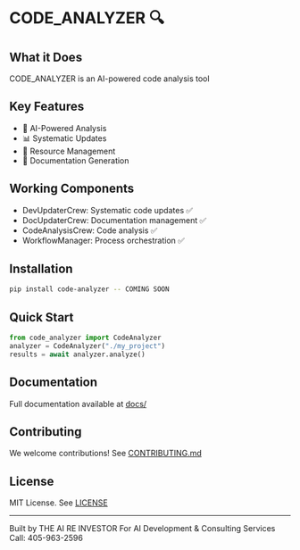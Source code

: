 
# CODE_ANALYZER 🔍

## What it Does
CODE_ANALYZER is an AI-powered code analysis tool

## Key Features
- 🤖 AI-Powered Analysis
- 📊 Systematic Updates
- 🔄 Resource Management
- 📝 Documentation Generation


## Working Components
- DevUpdaterCrew: Systematic code updates ✅
- DocUpdaterCrew: Documentation management ✅
- CodeAnalysisCrew: Code analysis ✅
- WorkflowManager: Process orchestration ✅


## Installation
```bash
pip install code-analyzer -- COMING SOON 
```

## Quick Start
```python
from code_analyzer import CodeAnalyzer
analyzer = CodeAnalyzer("./my_project")
results = await analyzer.analyze()

```

## Documentation
Full documentation available at [docs/](docs/)


## Contributing
We welcome contributions! See [CONTRIBUTING.md](CONTRIBUTING.md)


## License
MIT License. See [LICENSE](LICENSE)


---
Built by THE AI RE INVESTOR
For AI Development & Consulting Services
Call: 405-963-2596
                
